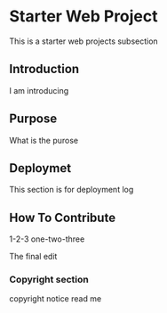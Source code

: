 # Starter Web Project
This is a starter web projects subsection

## Introduction
I am introducing


## Purpose
What is the purose

## Deploymet
This section is for deployment log

## How To Contribute
1-2-3 one-two-three

The final edit

### Copyright section
copyright notice read me
